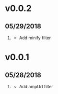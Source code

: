 # v0.0.2
##  05/29/2018

1. [](#new)
    * Add minify filter

# v0.0.1
##  05/28/2018

1. [](#new)
    * Add ampUrl filter
